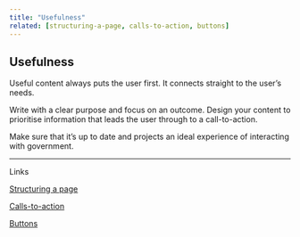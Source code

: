 ```yaml
---
title: "Usefulness"
related: [structuring-a-page, calls-to-action, buttons]
---
```


## Usefulness

Useful content always puts the user first. It connects straight to the user’s needs.

Write with a clear purpose and focus on an outcome. Design your content to prioritise information that leads the user through to a call-to-action.

Make sure that it’s up to date and projects an ideal experience of interacting with government.

---

Links

[Structuring a page](/_entries/2016-05-04-structuring-a-page.md "Structuring a page")

[Calls-to-action](/_entries/2016-05-04-calls-to-action.md "Calls-to-action")

[Buttons](/_entries/2016-05-04-buttons.md "Buttons")
